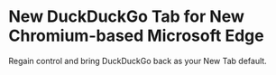 # New DuckDuckGo Tab for New Chromium-based Microsoft Edge
Regain control and bring DuckDuckGo back as your New Tab default.